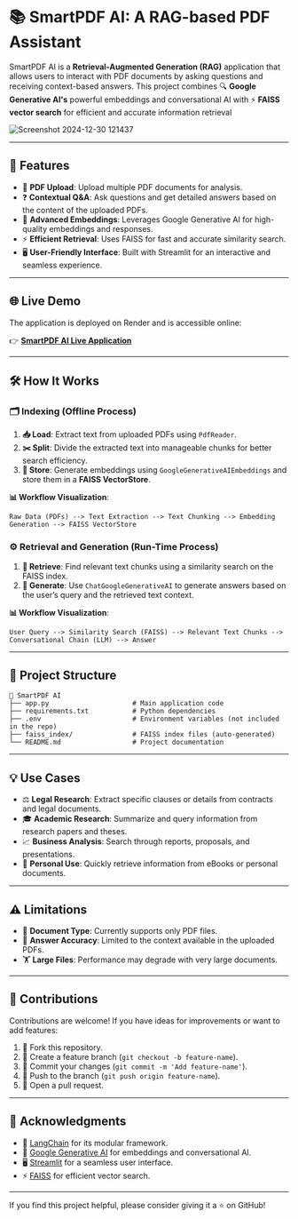# 📚 SmartPDF AI: A RAG-based PDF Assistant

SmartPDF AI is a **Retrieval-Augmented Generation (RAG)** application that allows users to interact with PDF documents by asking questions and receiving context-based answers. This project combines 🔍 **Google Generative AI's** powerful embeddings and conversational AI with ⚡ **FAISS vector search** for efficient and accurate information retrieval

![Screenshot 2024-12-30 121437](https://github.com/user-attachments/assets/68388f77-8fc7-4542-8f55-03b0f454d12a)


---

## 🚀 Features
- 📂 **PDF Upload**: Upload multiple PDF documents for analysis.
- ❓ **Contextual Q&A**: Ask questions and get detailed answers based on the content of the uploaded PDFs.
- 🤖 **Advanced Embeddings**: Leverages Google Generative AI for high-quality embeddings and responses.
- ⚡ **Efficient Retrieval**: Uses FAISS for fast and accurate similarity search.
- 🖥️ **User-Friendly Interface**: Built with Streamlit for an interactive and seamless experience.

---

## 🌐 Live Demo
The application is deployed on Render and is accessible online:

👉 **[SmartPDF AI Live Application](https://smartai-pdfassist-ak19.onrender.com/)**

---

## 🛠️ How It Works

### 🗂️ **Indexing (Offline Process)**
1. **📥 Load**: Extract text from uploaded PDFs using `PdfReader`.
2. **✂️ Split**: Divide the extracted text into manageable chunks for better search efficiency.
3. **💾 Store**: Generate embeddings using `GoogleGenerativeAIEmbeddings` and store them in a **FAISS VectorStore**.

**📊 Workflow Visualization**:
```
Raw Data (PDFs) --> Text Extraction --> Text Chunking --> Embedding Generation --> FAISS VectorStore
```

### ⚙️ **Retrieval and Generation (Run-Time Process)**
1. **🔎 Retrieve**: Find relevant text chunks using a similarity search on the FAISS index.
2. **🧠 Generate**: Use `ChatGoogleGenerativeAI` to generate answers based on the user’s query and the retrieved text context.

**📊 Workflow Visualization**:
```
User Query --> Similarity Search (FAISS) --> Relevant Text Chunks --> Conversational Chain (LLM) --> Answer
```
---

## 📂 Project Structure
```
📂 SmartPDF AI
├── app.py                     # Main application code
├── requirements.txt           # Python dependencies
├── .env                       # Environment variables (not included in the repo)
├── faiss_index/               # FAISS index files (auto-generated)
└── README.md                  # Project documentation
```

---

## 💡 Use Cases
- ⚖️ **Legal Research**: Extract specific clauses or details from contracts and legal documents.
- 🎓 **Academic Research**: Summarize and query information from research papers and theses.
- 📈 **Business Analysis**: Search through reports, proposals, and presentations.
- 📖 **Personal Use**: Quickly retrieve information from eBooks or personal documents.

---

## ⚠️ Limitations
- 📄 **Document Type**: Currently supports only PDF files.
- 🧾 **Answer Accuracy**: Limited to the context available in the uploaded PDFs.
- 🏋️ **Large Files**: Performance may degrade with very large documents.

---

## 🤝 Contributions
Contributions are welcome! If you have ideas for improvements or want to add features:
1. 🍴 Fork this repository.
2. 🌿 Create a feature branch (`git checkout -b feature-name`).
3. 💾 Commit your changes (`git commit -m 'Add feature-name'`).
4. 🚀 Push to the branch (`git push origin feature-name`).
5. 📝 Open a pull request.

---

## 🌟 Acknowledgments
- 🔗 [LangChain](https://github.com/hwchase17/langchain) for its modular framework.
- 🤖 [Google Generative AI](https://cloud.google.com/vertex-ai) for embeddings and conversational AI.
- 🖥️ [Streamlit](https://streamlit.io/) for a seamless user interface.
- ⚡ [FAISS](https://github.com/facebookresearch/faiss) for efficient vector search.

---

If you find this project helpful, please consider giving it a ⭐ on GitHub!
